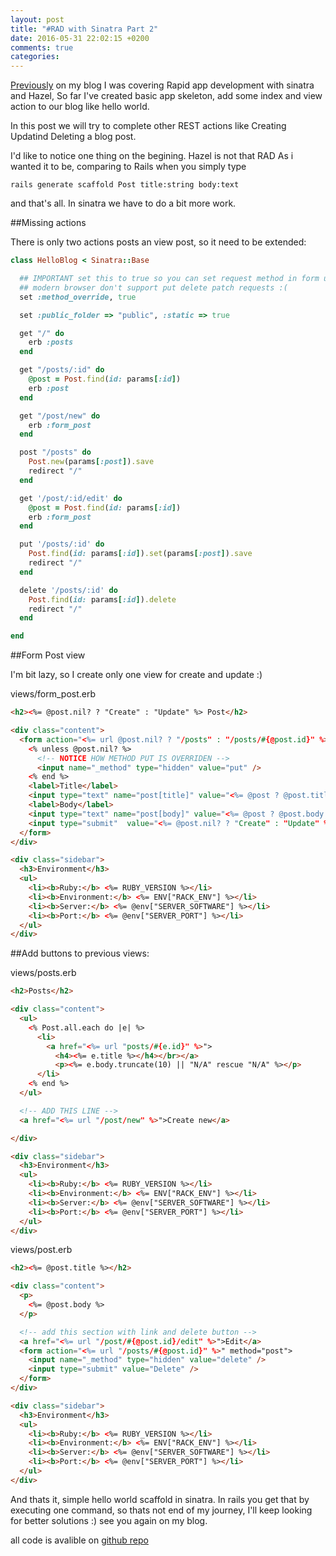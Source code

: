 ```yaml
---
layout: post
title: "#RAD with Sinatra Part 2"
date: 2016-05-31 22:02:15 +0200
comments: true
categories:
---
```

[Previously](/blog/2016/05/29/number-rad-with-sinatra) on my blog I was covering Rapid app development with sinatra and Hazel,
So far I've created basic app skeleton, add some index and view action to our blog like hello world.

In this post we will try to complete other REST actions like Creating Updatind Deleting a blog post.

<!-- more -->

I'd like to notice one thing on the begining. Hazel is not that RAD As i wanted it to be, comparing to Rails when you simply type

```
rails generate scaffold Post title:string body:text
```

and that's all. In sinatra we have to do a bit more work.

##Missing actions

There is only two actions posts an view post, so it need to be extended:

```ruby
class HelloBlog < Sinatra::Base

  ## IMPORTANT set this to true so you can set request method in form using hidden field
  ## modern browser don't support put delete patch requests :(
  set :method_override, true

  set :public_folder => "public", :static => true

  get "/" do
    erb :posts
  end

  get "/posts/:id" do
    @post = Post.find(id: params[:id])
    erb :post
  end

  get "/post/new" do
    erb :form_post
  end

  post "/posts" do
    Post.new(params[:post]).save
    redirect "/"
  end

  get '/post/:id/edit' do
    @post = Post.find(id: params[:id])
    erb :form_post
  end

  put '/posts/:id' do
    Post.find(id: params[:id]).set(params[:post]).save
    redirect "/"
  end

  delete '/posts/:id' do
    Post.find(id: params[:id]).delete
    redirect "/"
  end

end
```

##Form Post view

I'm bit lazy, so I create only one view for create and update :)

views/form_post.erb
```html
<h2><%= @post.nil? ? "Create" : "Update" %> Post</h2>

<div class="content">
  <form action="<%= url @post.nil? ? "/posts" : "/posts/#{@post.id}" %>" method="post">
    <% unless @post.nil? %>
      <!-- NOTICE HOW METHOD PUT IS OVERRIDEN -->
      <input name="_method" type="hidden" value="put" />
    <% end %>
    <label>Title</label>
    <input type="text" name="post[title]" value="<%= @post ? @post.title  : "" %>"/>
    <label>Body</label>
    <input type="text" name="post[body]" value="<%= @post ? @post.body : "" %>"/>
    <input type="submit"  value="<%= @post.nil? ? "Create" : "Update" %>"/>
  </form>
</div>

<div class="sidebar">
  <h3>Environment</h3>
  <ul>
    <li><b>Ruby:</b> <%= RUBY_VERSION %></li>
    <li><b>Environment:</b> <%= ENV["RACK_ENV"] %></li>
    <li><b>Server:</b> <%= @env["SERVER_SOFTWARE"] %></li>
    <li><b>Port:</b> <%= @env["SERVER_PORT"] %></li>
  </ul>
</div>
```

##Add buttons to previous views:

views/posts.erb
```html
<h2>Posts</h2>

<div class="content">
  <ul>
    <% Post.all.each do |e| %>
      <li>
        <a href="<%= url "posts/#{e.id}" %>">
          <h4><%= e.title %></h4></br></a>
          <p><%= e.body.truncate(10) || "N/A" rescue "N/A" %></p>
      </li>
    <% end %>
  </ul>

  <!-- ADD THIS LINE -->
  <a href="<%= url "/post/new" %>">Create new</a>

</div>

<div class="sidebar">
  <h3>Environment</h3>
  <ul>
    <li><b>Ruby:</b> <%= RUBY_VERSION %></li>
    <li><b>Environment:</b> <%= ENV["RACK_ENV"] %></li>
    <li><b>Server:</b> <%= @env["SERVER_SOFTWARE"] %></li>
    <li><b>Port:</b> <%= @env["SERVER_PORT"] %></li>
  </ul>
</div>
```

views/post.erb

```html
<h2><%= @post.title %></h2>

<div class="content">
  <p>
    <%= @post.body %>
  </p>

  <!-- add this section with link and delete button -->
  <a href="<%= url "/post/#{@post.id}/edit" %>">Edit</a>
  <form action="<%= url "/posts/#{@post.id}" %>" method="post">
    <input name="_method" type="hidden" value="delete" />
    <input type="submit" value="Delete" />
  </form>
</div>

<div class="sidebar">
  <h3>Environment</h3>
  <ul>
    <li><b>Ruby:</b> <%= RUBY_VERSION %></li>
    <li><b>Environment:</b> <%= ENV["RACK_ENV"] %></li>
    <li><b>Server:</b> <%= @env["SERVER_SOFTWARE"] %></li>
    <li><b>Port:</b> <%= @env["SERVER_PORT"] %></li>
  </ul>
</div>
```

And thats it, simple hello world scaffold in sinatra. In rails you get that by executing one command, so thats not end of my journey, I'll keep looking for better solutions :) see you again on my blog.

all code is avalible on [github repo](https://github.com/marek2901/sinatra-scaffold-blog)
